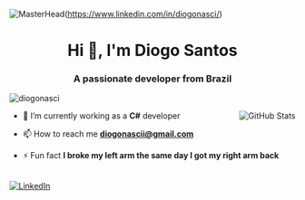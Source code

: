 ![MasterHead](https://www.intersoft.com.br/images/banner1.jpg)(https://www.linkedin.com/in/diogonasci/)
<h1 align="center">Hi 👋, I'm Diogo Santos</h1>
<h3 align="center">A passionate developer from Brazil</h3>


<p align="left"> <img src="https://komarev.com/ghpvc/?username=diogonasci&label=Profile%20views&color=0e75b6&style=flat" alt="diogonasci" /> </p>


<img align="right" alt="GitHub Stats" src="https://github-readme-stats.vercel.app/api?username=diogonasci&theme=radical"  />

- 🌱 I’m currently working as a **C#** developer

- 📫 How to reach me **diogonascii@gmail.com**

- ⚡ Fun fact **I broke my left arm the same day I got my right arm back**
<p >
  <br>  
  <a href="https://linkedin.com/in/diogonasci">
    <img alt="LinkedIn" src="https://img.shields.io/badge/LinkedIn-0077B5?style=for-the-badge&logo=linkedin&logoColor=white" />
  </a>
</p>
